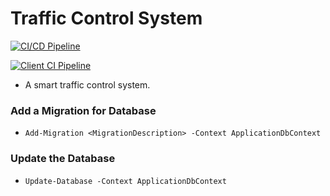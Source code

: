 # Traffic Control System

[![CI/CD Pipeline](https://github.com/NinePiece2/Traffic-Control-System/actions/workflows/docker.yml/badge.svg)](https://github.com/NinePiece2/Traffic-Control-System/actions/workflows/docker.yml)

[![Client CI Pipeline](https://github.com/NinePiece2/Traffic-Control-System/actions/workflows/python-docker.yml/badge.svg)](https://github.com/NinePiece2/Traffic-Control-System/actions/workflows/python-docker.yml)

- A smart traffic control system.


### Add a Migration for Database

- ```Add-Migration <MigrationDescription> -Context ApplicationDbContext```

### Update the Database

- ```Update-Database -Context ApplicationDbContext```